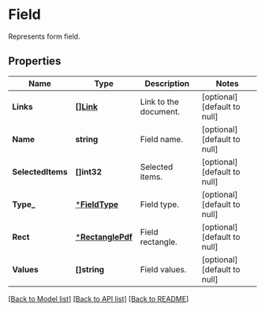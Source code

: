 # Field
Represents form field.

## Properties
Name | Type | Description | Notes
------------ | ------------- | ------------- | -------------
**Links** | [**[]Link**](Link.md) | Link to the document. | [optional] [default to null]
**Name** | **string** | Field name. | [optional] [default to null]
**SelectedItems** | **[]int32** | Selected items. | [optional] [default to null]
**Type_** | [***FieldType**](FieldType.md) | Field type. | [optional] [default to null]
**Rect** | [***RectanglePdf**](RectanglePdf.md) | Field rectangle. | [optional] [default to null]
**Values** | **[]string** | Field values. | [optional] [default to null]

[[Back to Model list]](../README.md#documentation-for-models) [[Back to API list]](../README.md#documentation-for-api-endpoints) [[Back to README]](../README.md)


